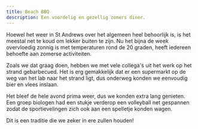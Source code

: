 ```yaml
---
title: Beach BBQ
description: Een voordelig en gezellig zomers diner.
---
```

Hoewel het weer in St Andrews over het algemeen heel behoorlijk is, is het meestal net te koud om lekker buiten te zijn. Nu het bijna de week overvloedig zonnig is met temperaturen rond de 20 graden, heeft iedereen behoefte aan zomerse activiteiten.

Zoals we dat graag doen, hebben we met vele collega's uit het werk op het strand gebarbecued. Het is erg gemakkelijk dat er een supermarkt op de weg van het lab naar het strand ligt, dus onderweg konden we eenvoudig bier en vlees inslaan.

Het bleef de hele avond prima weer, dus we konden extra lang genieten. Een groep biologen had een stukje verderop een volleyball net gespannen zodat de sportievelingen zich ook aan een spelletje konden wagen.

Dit is een traditie die we zeker in ere zullen houden!